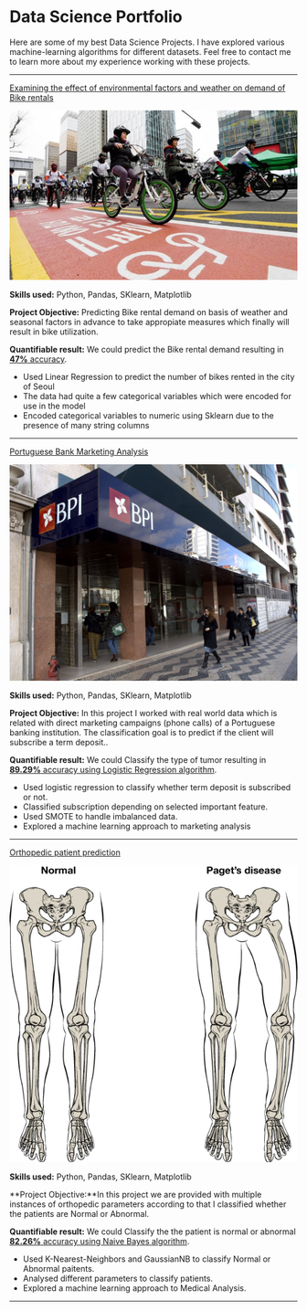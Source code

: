 # Data Science Portfolio

Here are some of my best Data Science Projects. I have explored various machine-learning algorithms for different datasets. Feel free to contact me to learn more about my experience working with these projects.

***

[Examining the effect of environmental factors and weather on demand of Bike rentals](https://github.com/Romneasek/Predicting_Seoul_Bike_Rented_Count)

<img src="images/seoul-bikes.jpeg?raw=true"/>

**Skills used:** Python, Pandas, SKlearn, Matplotlib

**Project Objective:** Predicting Bike rental demand on basis of weather and seasonal factors in advance to take appropiate measures which finally will result in bike utilization.

**Quantifiable result:** We could predict the Bike rental demand resulting in [**47%** accuracy](https://github.com/Romneasek/Predicting_Seoul_Bike_Rented_Count).

- Used Linear Regression to predict the number of bikes rented in the city of Seoul
- The data had quite a few categorical variables which were encoded for use in the model
- Encoded categorical variables to numeric using Sklearn due to the presence of many string columns


***

[Portuguese Bank Marketing Analysis](https://github.com/Romneasek/Portuguese_Bank_Marketing_Analysis)

<img src="images/LR.jpg?raw=true"/>

**Skills used:** Python, Pandas, SKlearn, Matplotlib

**Project Objective:** In this project I worked with real world data which is related with direct marketing campaigns (phone calls) of a Portuguese banking institution. The classification goal is to predict if the client will subscribe a term deposit..

**Quantifiable result:** We could Classify the type of tumor resulting in [**89.29%** accuracy using Logistic Regression algorithm](https://github.com/Romneasek/Portuguese_Bank_Marketing_Analysis).

- Used logistic regression to classify whether term deposit is subscribed or not.
- Classified subscription depending on selected important feature.
- Used SMOTE to handle imbalanced data.
- Explored a machine learning approach to marketing analysis

***

[Orthopedic patient prediction](https://github.com/Romneasek/Orthopedic_patient_prediction)

<img src="images/KNN.png?raw=true"/>

**Skills used:** Python, Pandas, SKlearn, Matplotlib

**Project Objective:**In this project we are provided with multiple instances of orthopedic parameters according to that I classified whether the patients are Normal or Abnormal.

**Quantifiable result:** We could Classify the the patient is normal or abnormal [**82.26%** accuracy using Naive Bayes algorithm](https://github.com/Romneasek/Orthopedic_patient_prediction).

- Used K-Nearest-Neighbors and GaussianNB to classify Normal or Abnormal paitents.
- Analysed different parameters to classify patients.
- Explored a machine learning approach to Medical Analysis.

***